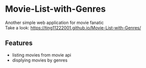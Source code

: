 # Movie-List-with-Genres
Another simple web application for movie fanatic <br>
Take a look: https://ting11222001.github.io/Movie-List-with-Genres/

## Features
- listing movies from movie api
- displying movies by genres
